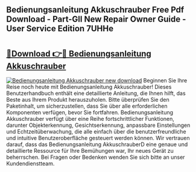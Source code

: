 ## Bedienungsanleitung Akkuschrauber Free Pdf Download - Part-Gll New Repair Owner Guide - User Service Edition 7UHHe

# <h2><a href="http://df2cc7.blite.top/?on=Bedienungsanleitung+Akkuschrauber">🔗Download 👉🔴 Bedienungsanleitung Akkuschrauber</a></h2>

[![Bedienungsanleitung Akkuschrauber new download](https://i.imgur.com/lujVjoI.png)](http://df2cc7.blite.top/?on=Bedienungsanleitung+Akkuschrauber)
Beginnen Sie Ihre Reise noch heute mit Bedienungsanleitung Akkuschrauber! Dieses Benutzerhandbuch enthält eine detaillierte Anleitung, die Ihnen hilft, das Beste aus Ihrem Produkt herauszuholen. Bitte überprüfen Sie den Paketinhalt, um sicherzustellen, dass Sie über alle erforderlichen Komponenten verfügen, bevor Sie fortfahren. Bedienungsanleitung Akkuschrauber verfügt über eine Reihe fortschrittlicher Funktionen, darunter Objekterkennung, Gesichtserkennung, anpassbare Einstellungen und Echtzeitüberwachung, die alle einfach über die benutzerfreundliche und intuitive Benutzeroberfläche gesteuert werden können. Wir vertrauen darauf, dass das Bedienungsanleitung AkkuschrauberD eine genaue und detaillierte Ressource für Ihre Bemühungen war, Ihr neues Gerät zu beherrschen. Bei Fragen oder Bedenken wenden Sie sich bitte an unser Kundendienstteam.
